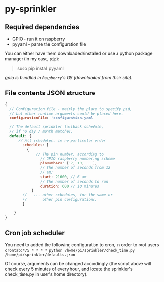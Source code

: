 py-sprinkler
====================


Required dependencies
---------------------
* GPIO -  run it on raspberry
* pyyaml - parse the configuration file

You can either have them downloaded/installed or use a python package manager (in my case, `pip`):
> sudo pip install pyyaml

_gpio is bundled in `Raspberry`'s OS (downloaded from their site)._


File contents JSON structure
----------------------------

```javascript
{
  // Configuration file - mainly the place to specify pid,
  // but other runtime arguments could be placed here.
  configurationFile: 'configuration.yaml'

  // The default sprinkler fallback schedule,
  // if no day / month matches.
  default: {
	  // All schedules, in no particular order
		schedules: [
		  { 
			  // The pin number, according to
				// GPIO raspberry numbering scheme
				pinNumbers: [17, 13, ...], 
				// The number of seconds from 12
				// am;
				start: 21600, // 6 am
				// The number of seconds to run
				duration: 600 // 10 minutes
			}
        //   ... other schedules, for the same or 
        //       other pin configurations.
		]

	}
}
```

Cron job scheduler
------------------
You need to added the following configuration to cron, in order to root users `crontab`:
`*/5 * * * * python /home/pi/sprinkler/check_time.py /home/pi/sprinkler/defaults.json`

Of course, arguments can be changed accordingly (the script above will check every 5 minutes of every hour, and locate the sprinkler's check_time.py in user's home directory).

